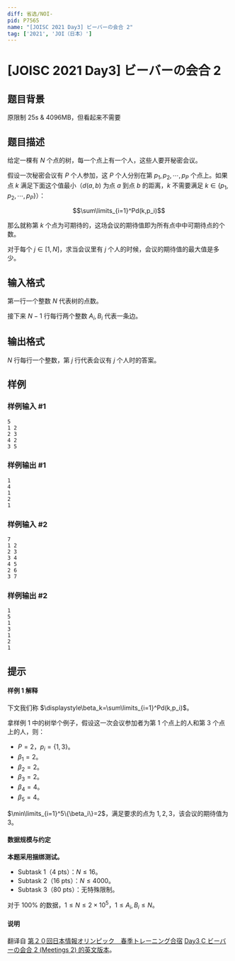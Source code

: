 ```yaml
---
diff: 省选/NOI-
pid: P7565
name: "[JOISC 2021 Day3] ビーバーの会合 2"
tag: ['2021', 'JOI（日本）']
---
```

# [JOISC 2021 Day3] ビーバーの会合 2
## 题目背景

原限制 25s & 4096MB，但看起来不需要
## 题目描述

给定一棵有 $N$ 个点的树，每一个点上有一个人，这些人要开秘密会议。

假设一次秘密会议有 $P$ 个人参加，这 $P$ 个人分别在第 $p_1,p_2,\cdots,p_P$ 个点上。如果点 $k$ 满足下面这个值最小（$d(a,b)$ 为点 $a$ 到点 $b$ 的距离，$k$ 不需要满足 $k \in \{p_1,p_2,\cdots,p_P\}$）：

$$\sum\limits_{i=1}^Pd(k,p_i)$$

那么就称第 $k$ 个点为可期待的，这场会议的期待值即为所有点中中可期待点的个数。

对于每个 $j \in [1,N]$，求当会议里有 $j$ 个人的时候，会议的期待值的最大值是多少。
## 输入格式

第一行一个整数 $N$ 代表树的点数。

接下来 $N-1$ 行每行两个整数 $A_i,B_i$ 代表一条边。
## 输出格式

$N$ 行每行一个整数，第 $j$ 行代表会议有 $j$ 个人时的答案。
## 样例

### 样例输入 #1
```
5
1 2
2 3
4 2
3 5
```
### 样例输出 #1
```
1
4
1
2
1
```
### 样例输入 #2
```
7
1 2
2 3
3 4
4 5
2 6
3 7
```
### 样例输出 #2
```
1
5
1
3
1
2
1
```
## 提示

#### 样例 1 解释

下文我们称 $\displaystyle\beta_k=\sum\limits_{i=1}^Pd(k,p_i)$。

拿样例 1 中的树举个例子，假设这一次会议参加者为第 $1$ 个点上的人和第 $3$ 个点上的人，则：

- $P=2$，$p_i=\{1,3\}$。
- $\beta_1=2$。
- $\beta_2=2$。
- $\beta_3=2$。
- $\beta_4=4$。
- $\beta_5=4$。

$\min\limits_{i=1}^5\{\beta_i\}=2$，满足要求的点为 $1,2,3$，该会议的期待值为 $3$。

#### 数据规模与约定

**本题采用捆绑测试。**

- Subtask 1（4 pts）：$N \le 16$。
- Subtask 2（16 pts）：$N \le 4000$。
- Subtask 3（80 pts）：无特殊限制。

对于 $100\%$ 的数据，$1 \le N \le 2 \times 10^5$，$1 \le A_i,B_i \le N$。

#### 说明

翻译自 [第２０回日本情報オリンピック　春季トレーニング合宿](https://www.ioi-jp.org/camp/2021/2021-sp-tasks/index.html) [Day3 C ビーバーの会合 2 (Meetings 2) 的英文版本](https://www.ioi-jp.org/camp/2021/2021-sp-tasks/day3/meetings2-en.pdf)。
